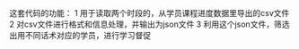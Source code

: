 这套代码的功能：
1 用于读取两个时段的，从学员课程进度数据里导出的csv文件
2 对csv文件进行格式和信息处理，并输出为json文件
3 利用这个json文件，筛选出用不同话术对应的学员，进行学习督促
